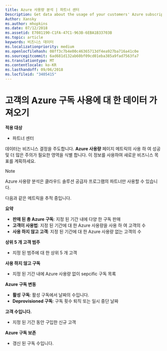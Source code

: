 ```yaml
---
title: Azure 사용량 분석 | 파트너 센터
Description: Get data about the usage of your customers' Azure subscriptions.
Author: Xansky
ms.author: mhopkins
ms.date: 07/12/2018
ms.assetid: E7081190-C1FA-47C1-963B-6EBA1B33703B
ms.topic: article
keywords: 비즈니스 데이터
ms.localizationpriority: medium
ms.openlocfilehash: 08ff3c7b4e00c46365713df4ea927ba716a41c0e
ms.sourcegitcommit: 6ad681d132ab60bf09cd01eba385a9fad7563fa7
ms.translationtype: MT
ms.contentlocale: ko-KR
ms.lasthandoff: 09/06/2018
ms.locfileid: "3405415"
---
```

# <a name="get-data-about-the-usage-of-your-customers-azure-subscriptions"></a>고객의 Azure 구독 사용에 대 한 데이터 가져오기 

**적용 대상**
- 파트너 센터

데이터는 비즈니스 결정을 주도합니다. **Azure 사용량** 페이지 메트릭의 사용 하 여 성공 및 더 많은 주의가 필요한 영역을 식별 합니다. 이 정보를 사용하여 새로운 비즈니스 목표를 계획하세요.

> [!NOTE]
> Azure 사용량 분석은 클라우드 솔루션 공급자 프로그램의 파트너만 사용할 수 있습니다.

다음과 같은 메트릭을 추적 중입니다.

**요약**  
 - **판매 된 총 Azure 구독**: 지정 된 기간 내에 다양 한 구독 판매  
 - **고객이 사용법**: 지정 된 기간에 대 한 Azure 사용량을 사용 하 여 고객의 수  
 - **사용 하지 않고 고객**: 지정 된 기간에 대 한 Azure 사용량 없는 고객의 수  

**상위 5 개 고객 범주**  
 -  지정 된 범주에 대 한 상위 5 개 고객  

**사용 하지 않고 구독**  
 -  지정 된 기간 내에 Azure 사용량 없이 sepcific 구독 목록  

**Azure 구독 변동**  
 - **활성 구독**: 활성 구독에서 날짜의 수입니다.  
 - **Deprovisioned 구독**: 구독 횟수 퇴직 또는 일시 중단 날짜  

**고객 수입니다.**
 - 지정 된 기간 동안 구입한 신규 고객  

**Azure 구독 보존**  
 - 갱신 된 구독 수입니다.   
  